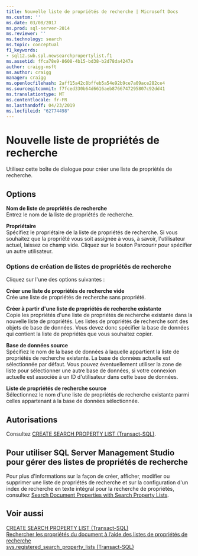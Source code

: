 ```yaml
---
title: Nouvelle liste de propriétés de recherche | Microsoft Docs
ms.custom: ''
ms.date: 03/08/2017
ms.prod: sql-server-2014
ms.reviewer: ''
ms.technology: search
ms.topic: conceptual
f1_keywords:
- sql12.swb.spl.newsearchpropertylist.f1
ms.assetid: ffca78e9-8608-4b15-bd38-b2d78da4247a
author: craigg-msft
ms.author: craigg
manager: craigg
ms.openlocfilehash: 2aff15a42c8bffeb5a54e92b9ce7a09ace282ce4
ms.sourcegitcommit: f7fced330b64d6616aeb8766747295807c92dd41
ms.translationtype: MT
ms.contentlocale: fr-FR
ms.lasthandoff: 04/23/2019
ms.locfileid: "62774498"
---
```

# <a name="new-search-property-list"></a>Nouvelle liste de propriétés de recherche
  Utilisez cette boîte de dialogue pour créer une liste de propriétés de recherche.  
  
## <a name="options"></a>Options  
 **Nom de liste de propriétés de recherche**  
 Entrez le nom de la liste de propriétés de recherche.  
  
 **Propriétaire**  
 Spécifiez le propriétaire de la liste de propriétés de recherche. Si vous souhaitez que la propriété vous soit assignée à vous, à savoir, l'utilisateur actuel, laissez ce champ vide. Cliquez sur le bouton Parcourir pour spécifier un autre utilisateur.  
  
### <a name="create-search-property-list-options"></a>Options de création de listes de propriétés de recherche  
 Cliquez sur l'une des options suivantes :  
  
 **Créer une liste de propriétés de recherche vide**  
 Crée une liste de propriétés de recherche sans propriété.  
  
 **Créer à partir d'une liste de propriétés de recherche existante**  
 Copie les propriétés d'une liste de propriétés de recherche existante dans la nouvelle liste de propriétés. Les listes de propriétés de recherche sont des objets de base de données. Vous devez donc spécifier la base de données qui contient la liste de propriétés que vous souhaitez copier.  
  
 **Base de données source**  
 Spécifiez le nom de la base de données à laquelle appartient la liste de propriétés de recherche existante. La base de données actuelle est sélectionnée par défaut. Vous pouvez éventuellement utiliser la zone de liste pour sélectionner une autre base de données, si votre connexion actuelle est associée à un ID d'utilisateur dans cette base de données.  
  
 **Liste de propriétés de recherche source**  
 Sélectionnez le nom d'une liste de propriétés de recherche existante parmi celles appartenant à la base de données sélectionnée.  
  
## <a name="permissions"></a>Autorisations  
 Consultez [CREATE SEARCH PROPERTY LIST &#40;Transact-SQL&#41;](/sql/t-sql/statements/create-search-property-list-transact-sql).  
  
## <a name="to-use-sql-server-management-studio-to-manage-search-property-lists"></a>Pour utiliser SQL Server Management Studio pour gérer des listes de propriétés de recherche  
 Pour plus d'informations sur la façon de créer, afficher, modifier ou supprimer une liste de propriétés de recherche et sur la configuration d'un index de recherche en texte intégral pour la recherche de propriétés, consultez [Search Document Properties with Search Property Lists](../relational-databases/search/search-document-properties-with-search-property-lists.md).  
  
## <a name="see-also"></a>Voir aussi  
 [CREATE SEARCH PROPERTY LIST &#40;Transact-SQL&#41;](/sql/t-sql/statements/create-search-property-list-transact-sql)   
 [Rechercher les propriétés du document à l’aide des listes de propriétés de recherche](../relational-databases/search/search-document-properties-with-search-property-lists.md)   
 [sys.registered_search_property_lists &#40;Transact-SQL&#41;](/sql/relational-databases/system-catalog-views/sys-registered-search-property-lists-transact-sql)  
  
  
